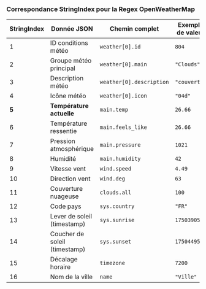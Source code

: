 ### Correspondance StringIndex pour la Regex OpenWeatherMap

| StringIndex | Donnée JSON                  | Chemin complet                  | Exemple de valeur |
|-------------|------------------------------|----------------------------------|-------------------|
| 1           | ID conditions météo          | `weather[0].id`                 | `804`             |
| 2           | Groupe météo principal       | `weather[0].main`               | `"Clouds"`        |
| 3           | Description météo            | `weather[0].description`        | `"couvert"`       |
| 4           | Icône météo                  | `weather[0].icon`               | `"04d"`           |
| **5**       | **Température actuelle**     | `main.temp`                     | `26.66`           |
| 6           | Température ressentie        | `main.feels_like`               | `26.66`           |
| 7           | Pression atmosphérique       | `main.pressure`                 | `1021`            |
| 8           | Humidité                     | `main.humidity`                 | `42`              |
| 9           | Vitesse vent                 | `wind.speed`                    | `4.49`            |
| 10          | Direction vent               | `wind.deg`                      | `63`              |
| 11          | Couverture nuageuse          | `clouds.all`                    | `100`             |
| 12          | Code pays                    | `sys.country`                   | `"FR"`            |
| 13          | Lever de soleil (timestamp)  | `sys.sunrise`                   | `1750390559`      |
| 14          | Coucher de soleil (timestamp)| `sys.sunset`                    | `1750449589`      |
| 15          | Décalage horaire             | `timezone`                      | `7200`            |
| 16          | Nom de la ville              | `name`                          | `"Ville"`         |